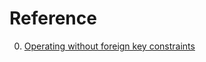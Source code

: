 # Reference

0. [Operating without foreign key constraints](https://docs.planetscale.com/learn/operating-without-foreign-key-constraints)

